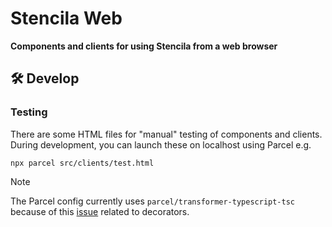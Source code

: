 # Stencila Web

**Components and clients for using Stencila from a web browser**

## 🛠️ Develop

### Testing

There are some HTML files for "manual" testing of components and clients. During development, you can launch these on localhost using Parcel e.g.

```console
npx parcel src/clients/test.html
```

> [!NOTE]
> The Parcel config currently uses `parcel/transformer-typescript-tsc` because of this [issue](https://github.com/parcel-bundler/parcel/issues/7425) related to decorators.

